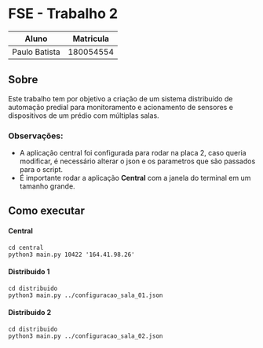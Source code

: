 # FSE - Trabalho 2

| Aluno | Matricula |
| --|-- |
| Paulo Batista | 180054554 |

## Sobre

Este trabalho tem por objetivo a criação de um sistema distribuído de automação predial para monitoramento e acionamento de sensores e dispositivos de um prédio com múltiplas salas. 

### Observações:

* A aplicação central foi configurada para rodar na placa 2, caso queria modificar, é necessário alterar o json e os parametros que são passados para o script.
* É importante rodar a aplicação **Central** com a janela do terminal em um tamanho grande.

## Como executar

#### Central

```
cd central
python3 main.py 10422 '164.41.98.26'
```

#### Distribuido 1

```
cd distribuido
python3 main.py ../configuracao_sala_01.json
```

#### Distribuido 2

```
cd distribuido
python3 main.py ../configuracao_sala_02.json
```
